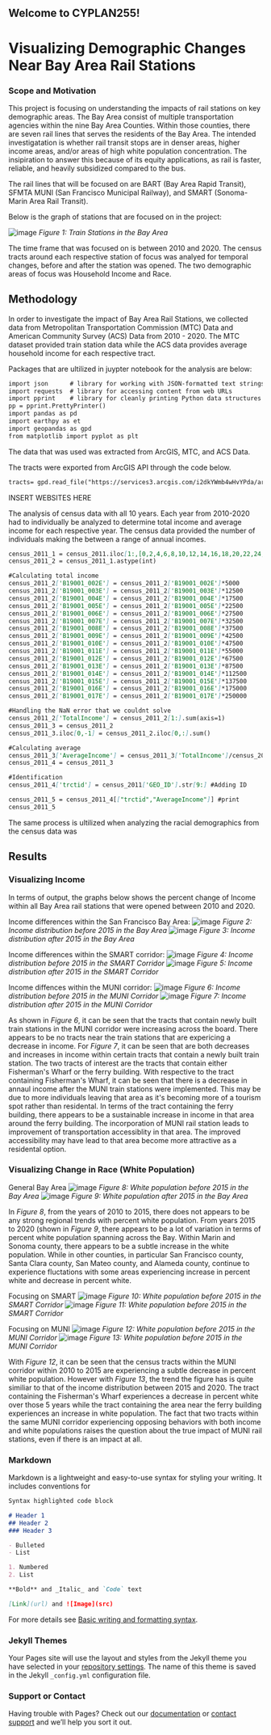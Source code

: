 ## Welcome to CYPLAN255!

# Visualizing Demographic Changes Near Bay Area Rail Stations

### Scope and Motivation

This project is focusing on understanding the impacts of rail stations on key demographic areas. The Bay Area consist of multiple transportation agencies within the nine Bay Area Counties. Within those counties, there are seven rail lines that serves the residents of the Bay Area. The intended investigatation is whether rail transit stops are in denser areas, higher income areas, and/or areas of high white population concentration. The insipiration to answer this because of its equity applications, as rail is faster, reliable, and heavily subsidized compared to the bus.

The rail lines that will be focused on are BART (Bay Area Rapid Transit), SFMTA MUNI (San Francisco Municipal Railway), and SMART (Sonoma-Marin Area Rail Transit). 

Below is the graph of stations that are focused on in the project:

![image](https://user-images.githubusercontent.com/98051167/166744482-615261bb-0d81-4fbe-994f-de15cfdda468.png)
_Figure 1: Train Stations in the Bay Area_

The time frame that was focused on is between 2010 and 2020. The census tracts around each respective station of focus was analyed for temporal changes, before and after the station was opened. The two demographic areas of focus was Household Income and Race. 

## Methodology

In order to investigate the impact of Bay Area Rail Stations, we collected data from Metropolitan Transportation Commission (MTC) Data and American Community Survey (ACS) Data from 2010 - 2020. The MTC dataset provided train station data while the ACS data provides average household income for each respective tract.

Packages that are ultilized in juypter notebook for the analysis are below:

```markdown
import json      # library for working with JSON-formatted text strings
import requests  # library for accessing content from web URLs
import pprint    # library for cleanly printing Python data structures
pp = pprint.PrettyPrinter()
import pandas as pd
import earthpy as et
import geopandas as gpd
from matplotlib import pyplot as plt
```
The data that was used was extracted from ArcGIS, MTC, and ACS Data. 

The tracts were exported from ArcGIS API through the code below. 
```markdown
tracts= gpd.read_file("https://services3.arcgis.com/i2dkYWmb4wHvYPda/arcgis/rest/services/region_censustract_clp/FeatureServer/5/query?outFields=*&where=1%3D1&f=geojson")
```
INSERT WEBSITES HERE

The analysis of census data with all 10 years. Each year from 2010-2020 had to individually be analyzed to determine total income and average income for each respective year. The census data provided the number of individuals making the between a range of annual incomes.

```markdown
census_2011_1 = census_2011.iloc[1:,[0,2,4,6,8,10,12,14,16,18,20,22,24,26,28,30,32]]
census_2011_2 = census_2011_1.astype(int)

#Calculating total income
census_2011_2['B19001_002E'] = census_2011_2['B19001_002E']*5000
census_2011_2['B19001_003E'] = census_2011_2['B19001_003E']*12500
census_2011_2['B19001_004E'] = census_2011_2['B19001_004E']*17500
census_2011_2['B19001_005E'] = census_2011_2['B19001_005E']*22500
census_2011_2['B19001_006E'] = census_2011_2['B19001_006E']*27500
census_2011_2['B19001_007E'] = census_2011_2['B19001_007E']*32500
census_2011_2['B19001_008E'] = census_2011_2['B19001_008E']*37500
census_2011_2['B19001_009E'] = census_2011_2['B19001_009E']*42500
census_2011_2['B19001_010E'] = census_2011_2['B19001_010E']*47500
census_2011_2['B19001_011E'] = census_2011_2['B19001_011E']*55000
census_2011_2['B19001_012E'] = census_2011_2['B19001_012E']*67500
census_2011_2['B19001_013E'] = census_2011_2['B19001_013E']*87500
census_2011_2['B19001_014E'] = census_2011_2['B19001_014E']*112500
census_2011_2['B19001_015E'] = census_2011_2['B19001_015E']*137500
census_2011_2['B19001_016E'] = census_2011_2['B19001_016E']*175000
census_2011_2['B19001_017E'] = census_2011_2['B19001_017E']*250000

#Handling the NaN error that we couldnt solve
census_2011_2['TotalIncome'] = census_2011_2[1:].sum(axis=1)
census_2011_3 = census_2011_2
census_2011_3.iloc[0,-1] = census_2011_2.iloc[0,:].sum()

#Calculating average
census_2011_3['AverageIncome'] = census_2011_3['TotalIncome']/census_2011_3['B19001_001E']
census_2011_4 = census_2011_3

#Identification
census_2011_4['trctid'] = census_2011['GEO_ID'].str[9:] #Adding ID

census_2011_5 = census_2011_4[["trctid","AverageIncome"]] #print
census_2011_5
```

The same process is ultilized when analyzing the racial demographics from the census data was

## Results

### Visualizing Income
In terms of output, the graphs below shows the percent change of Income within all Bay Area rail stations that were opened between 2010 and 2020. 

Income differences within the San Francisco Bay Area:
![image](https://user-images.githubusercontent.com/98051167/166804617-3d03feaf-86db-4790-bdef-84b0db5b6980.png)
_Figure 2: Income distribution before 2015 in the Bay Area_
![image](https://user-images.githubusercontent.com/98051167/166804714-3225a4d1-950c-4d60-ac8e-2577b4772ce2.png)
_Figure 3: Income distribution after 2015 in the Bay Area_

Income differences within the SMART corridor:
![image](https://user-images.githubusercontent.com/98051167/166805672-d1667b6f-3269-45f9-95f2-5c9a1750b05a.png)
_Figure 4: Income distribution before 2015 in the SMART Corridor_
![image](https://user-images.githubusercontent.com/98051167/166805014-3fd84542-644c-4134-b745-28dbd3d6d81f.png)
_Figure 5: Income distribution after 2015 in the SMART Corridor_

Income diffences within the MUNI corridor:
![image](https://user-images.githubusercontent.com/98051167/166805102-f7e122f5-cb07-4ae4-955f-178372f76e70.png)
_Figure 6: Income distribution before 2015 in the MUNI Corridor_
![image](https://user-images.githubusercontent.com/98051167/166805130-9245105d-c334-4fa1-9fe2-5b38ebfdb29e.png)
_Figure 7: Income distribution after 2015 in the MUNI Corridor_

As shown in _Figure 6_, it can be seen that the tracts that contain newly built train stations in the MUNI corridor were increasing across the board. There appears to be no tracts near the train stations that are expericing a decrease in income. For _Figure 7_, it can be seen that are both decreases and increases in income within certain tracts that contain a newly built train station. The two tracts of interest are the tracts that contain either Fisherman's Wharf or the ferry building. With respective to the tract containing Fisherman's Wharf, it can be seen that there is a decrease in annaul income after the MUNI train stations were implemented. This may be due to more individuals leaving that area as it's becoming more of a tourism spot rather than residental. In terms of the tract containing the ferry building, there appears to be a sustainable increase in income in that area around the ferry building. The incorporation of MUNI rail station leads to improvement of transportation accessiblity in that area. The improved accessibility may have lead to that area become more attractive as a residental option.

### Visualizing Change in Race (White Population)

General Bay Area
![image](https://user-images.githubusercontent.com/98051167/166809307-01e7a305-330c-49de-832f-5fd65dbb44bc.png)
_Figure 8: White population before 2015 in the Bay Area_
![image](https://user-images.githubusercontent.com/98051167/166809352-e216510c-8fd5-40fb-a258-732d1ec2e6fc.png)
_Figure 9: White population after 2015 in the Bay Area_

In _Figure 8_, from the years of 2010 to 2015, there does not appears to be any strong regional trends with percent white population. From years 2015 to 2020 (shown in _Figure 9_, there appears to be a lot of variation in terms of percent white population spanning across the Bay. Within Marin and Sonoma county, there appears to be a subtle increase in the white population. While in other counties, in particular San Francisco county, Santa Clara county, San Mateo county, and Alameda county, continue to experience fluctations with some areas experiencing increase in percent white and decrease in percent white.

Focusing on SMART
![image](https://user-images.githubusercontent.com/98051167/166809493-20c2f802-8734-4690-8d4a-5b6d50c3ffa5.png)
_Figure 10: White population before 2015 in the SMART Corridor_
![image](https://user-images.githubusercontent.com/98051167/166809531-fe86e2d3-ab81-471c-aa10-2ad2b5c79974.png)
_Figure 11: White population before 2015 in the SMART Corridor_

Focusing on MUNI
![image](https://user-images.githubusercontent.com/98051167/166809392-c7571d11-3c3d-4e93-a582-6afd3e4ffaef.png)
_Figure 12: White population before 2015 in the MUNI Corridor_
![image](https://user-images.githubusercontent.com/98051167/166809446-92c96275-c741-4277-8ac6-b452085a5107.png)
_Figure 13: White population before 2015 in the MUNI Corridor_

With _Figure 12_, it can be seen that the census tracts within the MUNI corridor within 2010 to 2015 are experiencing a subtle decrease in percent white population. However with _Figure 13_, the trend the figure has is quite similiar to that of the income distribution between 2015 and 2020. The tract containing the Fisherman's Wharf experiences a decrease in percent white over those 5 years while the tract containing the area near the ferry building experiences an increase in white population. The fact that two tracts within the same MUNI corridor experiencing opposing behaviors with both income and white populations raises the question about the true impact of MUNI rail stations, even if there is an impact at all.

### Markdown

Markdown is a lightweight and easy-to-use syntax for styling your writing. It includes conventions for

```markdown
Syntax highlighted code block

# Header 1
## Header 2
### Header 3

- Bulleted
- List

1. Numbered
2. List

**Bold** and _Italic_ and `Code` text

[Link](url) and ![Image](src)
```

For more details see [Basic writing and formatting syntax](https://docs.github.com/en/github/writing-on-github/getting-started-with-writing-and-formatting-on-github/basic-writing-and-formatting-syntax).

### Jekyll Themes

Your Pages site will use the layout and styles from the Jekyll theme you have selected in your [repository settings](https://github.com/bslin99/Final_Project/settings/pages). The name of this theme is saved in the Jekyll `_config.yml` configuration file.

### Support or Contact

Having trouble with Pages? Check out our [documentation](https://docs.github.com/categories/github-pages-basics/) or [contact support](https://support.github.com/contact) and we’ll help you sort it out.
